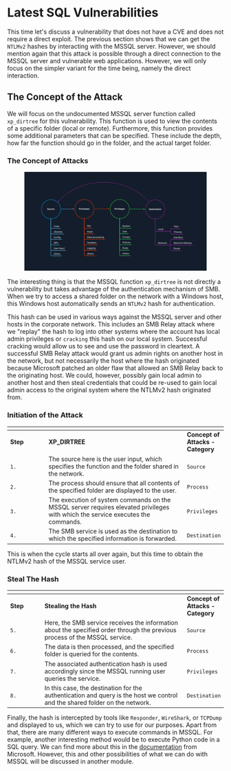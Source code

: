 # Latest SQL Vulnerabilities

This time let's discuss a vulnerability that does not have a CVE and does not require a direct exploit. The previous section shows that we can get the `NTLMv2` hashes by interacting with the MSSQL server. However, we should mention again that this attack is possible through a direct connection to the MSSQL server and vulnerable web applications. However, we will only focus on the simpler variant for the time being, namely the direct interaction.

## The Concept of the Attack

We will focus on the undocumented MSSQL server function called `xp_dirtree` for this vulnerability. This function is used to view the contents of a specific folder (local or remote). Furthermore, this function provides some additional parameters that can be specified. These include the depth, how far the function should go in the folder, and the actual target folder.

### **The Concept of Attacks**

<figure><img src="../../../../.gitbook/assets/image (1) (1) (1) (1) (1) (1) (1) (1) (1) (1) (1) (1) (1) (1) (1) (1) (1) (1) (1) (1) (1) (1) (1) (1) (1) (1) (1) (1) (1) (1) (1) (1) (1) (1) (1) (1) (1) (1) (1) (1) (1) (1) (1) (1) (1) (1) (1) (1) (1) (1) (1) (1) (1) (1) (1) (1) (1) (1) (1) (1)  (27).png" alt=""><figcaption></figcaption></figure>

The interesting thing is that the MSSQL function `xp_dirtree` is not directly a vulnerability but takes advantage of the authentication mechanism of SMB. When we try to access a shared folder on the network with a Windows host, this Windows host automatically sends an `NTLMv2` hash for authentication.

This hash can be used in various ways against the MSSQL server and other hosts in the corporate network. This includes an SMB Relay attack where we "replay" the hash to log into other systems where the account has local admin privileges or `cracking` this hash on our local system. Successful cracking would allow us to see and use the password in cleartext. A successful SMB Relay attack would grant us admin rights on another host in the network, but not necessarily the host where the hash originated because Microsoft patched an older flaw that allowed an SMB Relay back to the originating host. We could, however, possibly gain local admin to another host and then steal credentials that could be re-used to gain local admin access to the original system where the NTLMv2 hash originated from.

### **Initiation of the Attack**

<table data-header-hidden><thead><tr><th width="98"></th><th width="423"></th><th></th></tr></thead><tbody><tr><td><strong>Step</strong></td><td><strong>XP_DIRTREE</strong></td><td><strong>Concept of Attacks - Category</strong></td></tr><tr><td><code>1.</code></td><td>The source here is the user input, which specifies the function and the folder shared in the network.</td><td><code>Source</code></td></tr><tr><td><code>2.</code></td><td>The process should ensure that all contents of the specified folder are displayed to the user.</td><td><code>Process</code></td></tr><tr><td><code>3.</code></td><td>The execution of system commands on the MSSQL server requires elevated privileges with which the service executes the commands.</td><td><code>Privileges</code></td></tr><tr><td><code>4.</code></td><td>The SMB service is used as the destination to which the specified information is forwarded.</td><td><code>Destination</code></td></tr></tbody></table>

This is when the cycle starts all over again, but this time to obtain the NTLMv2 hash of the MSSQL service user.

### **Steal The Hash**

<table data-header-hidden><thead><tr><th width="84"></th><th width="434"></th><th></th></tr></thead><tbody><tr><td><strong>Step</strong></td><td><strong>Stealing the Hash</strong></td><td><strong>Concept of Attacks - Category</strong></td></tr><tr><td><code>5.</code></td><td>Here, the SMB service receives the information about the specified order through the previous process of the MSSQL service.</td><td><code>Source</code></td></tr><tr><td><code>6.</code></td><td>The data is then processed, and the specified folder is queried for the contents.</td><td><code>Process</code></td></tr><tr><td><code>7.</code></td><td>The associated authentication hash is used accordingly since the MSSQL running user queries the service.</td><td><code>Privileges</code></td></tr><tr><td><code>8.</code></td><td>In this case, the destination for the authentication and query is the host we control and the shared folder on the network.</td><td><code>Destination</code></td></tr></tbody></table>

Finally, the hash is intercepted by tools like `Responder`, `WireShark`, or `TCPDump` and displayed to us, which we can try to use for our purposes. Apart from that, there are many different ways to execute commands in MSSQL. For example, another interesting method would be to execute Python code in a SQL query. We can find more about this in the [documentation](https://docs.microsoft.com/en-us/sql/machine-learning/tutorials/quickstart-python-create-script?view=sql-server-ver15) from Microsoft. However, this and other possibilities of what we can do with MSSQL will be discussed in another module.

